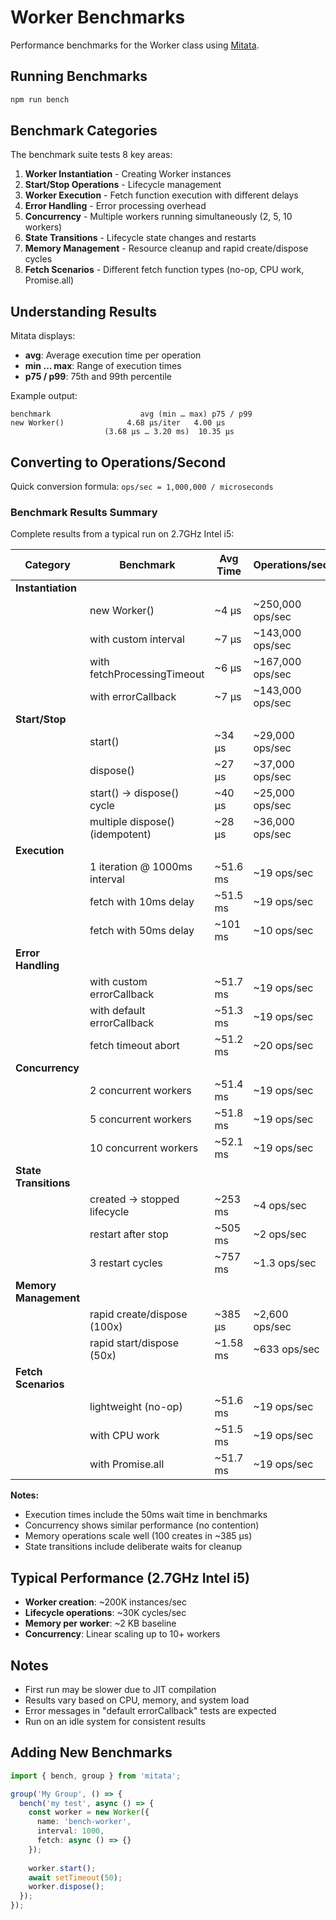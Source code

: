 # Worker Benchmarks

Performance benchmarks for the Worker class using [Mitata](https://github.com/evanwashere/mitata).

## Running Benchmarks

```bash
npm run bench
```

## Benchmark Categories

The benchmark suite tests 8 key areas:

1. **Worker Instantiation** - Creating Worker instances
2. **Start/Stop Operations** - Lifecycle management
3. **Worker Execution** - Fetch function execution with different delays
4. **Error Handling** - Error processing overhead
5. **Concurrency** - Multiple workers running simultaneously (2, 5, 10 workers)
6. **State Transitions** - Lifecycle state changes and restarts
7. **Memory Management** - Resource cleanup and rapid create/dispose cycles
8. **Fetch Scenarios** - Different fetch function types (no-op, CPU work, Promise.all)

## Understanding Results

Mitata displays:
- **avg**: Average execution time per operation
- **min … max**: Range of execution times
- **p75 / p99**: 75th and 99th percentile

Example output:
```
benchmark                    avg (min … max) p75 / p99
new Worker()              4.68 µs/iter   4.00 µs
                     (3.68 µs … 3.20 ms)  10.35 µs
```

## Converting to Operations/Second

Quick conversion formula: `ops/sec = 1,000,000 / microseconds`

### Benchmark Results Summary

Complete results from a typical run on 2.7GHz Intel i5:

| Category | Benchmark | Avg Time | Operations/sec |
|----------|-----------|----------|----------------|
| **Instantiation** | | | |
| | new Worker() | ~4 µs | ~250,000 ops/sec |
| | with custom interval | ~7 µs | ~143,000 ops/sec |
| | with fetchProcessingTimeout | ~6 µs | ~167,000 ops/sec |
| | with errorCallback | ~7 µs | ~143,000 ops/sec |
| **Start/Stop** | | | |
| | start() | ~34 µs | ~29,000 ops/sec |
| | dispose() | ~27 µs | ~37,000 ops/sec |
| | start() → dispose() cycle | ~40 µs | ~25,000 ops/sec |
| | multiple dispose() (idempotent) | ~28 µs | ~36,000 ops/sec |
| **Execution** | | | |
| | 1 iteration @ 1000ms interval | ~51.6 ms | ~19 ops/sec |
| | fetch with 10ms delay | ~51.5 ms | ~19 ops/sec |
| | fetch with 50ms delay | ~101 ms | ~10 ops/sec |
| **Error Handling** | | | |
| | with custom errorCallback | ~51.7 ms | ~19 ops/sec |
| | with default errorCallback | ~51.3 ms | ~19 ops/sec |
| | fetch timeout abort | ~51.2 ms | ~20 ops/sec |
| **Concurrency** | | | |
| | 2 concurrent workers | ~51.4 ms | ~19 ops/sec |
| | 5 concurrent workers | ~51.8 ms | ~19 ops/sec |
| | 10 concurrent workers | ~52.1 ms | ~19 ops/sec |
| **State Transitions** | | | |
| | created → stopped lifecycle | ~253 ms | ~4 ops/sec |
| | restart after stop | ~505 ms | ~2 ops/sec |
| | 3 restart cycles | ~757 ms | ~1.3 ops/sec |
| **Memory Management** | | | |
| | rapid create/dispose (100x) | ~385 µs | ~2,600 ops/sec |
| | rapid start/dispose (50x) | ~1.58 ms | ~633 ops/sec |
| **Fetch Scenarios** | | | |
| | lightweight (no-op) | ~51.6 ms | ~19 ops/sec |
| | with CPU work | ~51.5 ms | ~19 ops/sec |
| | with Promise.all | ~51.7 ms | ~19 ops/sec |

**Notes:**
- Execution times include the 50ms wait time in benchmarks
- Concurrency shows similar performance (no contention)
- Memory operations scale well (100 creates in ~385 µs)
- State transitions include deliberate waits for cleanup

## Typical Performance (2.7GHz Intel i5)

- **Worker creation**: ~200K instances/sec
- **Lifecycle operations**: ~30K cycles/sec
- **Memory per worker**: ~2 KB baseline
- **Concurrency**: Linear scaling up to 10+ workers

## Notes

- First run may be slower due to JIT compilation
- Results vary based on CPU, memory, and system load
- Error messages in "default errorCallback" tests are expected
- Run on an idle system for consistent results

## Adding New Benchmarks

```typescript
import { bench, group } from 'mitata';

group('My Group', () => {
  bench('my test', async () => {
    const worker = new Worker({
      name: 'bench-worker',
      interval: 1000,
      fetch: async () => {}
    });
    
    worker.start();
    await setTimeout(50);
    worker.dispose();
  });
});
```

